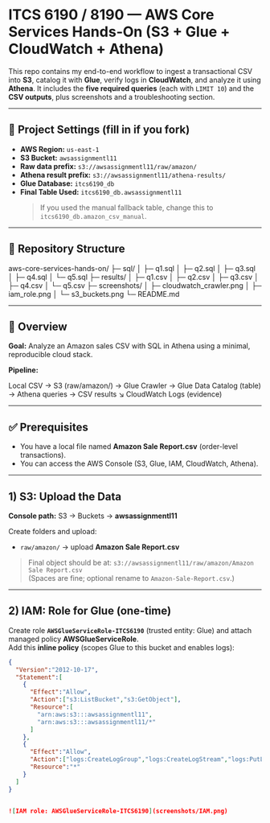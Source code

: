 # ITCS 6190 / 8190 — AWS Core Services Hands-On (S3 + Glue + CloudWatch + Athena)

This repo contains my end-to-end workflow to ingest a transactional CSV into **S3**, catalog it with **Glue**, verify logs in **CloudWatch**, and analyze it using **Athena**. It includes the **five required queries** (each with `LIMIT 10`) and the **CSV outputs**, plus screenshots and a troubleshooting section.

---

## 📌 Project Settings (fill in if you fork)
- **AWS Region:** `us-east-1`  
- **S3 Bucket:** `awsassignmentl11`  
- **Raw data prefix:** `s3://awsassignmentl11/raw/amazon/`  
- **Athena result prefix:** `s3://awsassignmentl11/athena-results/`  
- **Glue Database:** `itcs6190_db`  
- **Final Table Used:** `itcs6190_db.awsassignmentl11`  
  > If you used the manual fallback table, change this to `itcs6190_db.amazon_csv_manual`.

---

## 📂 Repository Structure

aws-core-services-hands-on/
├─ sql/
│ ├─ q1.sql
│ ├─ q2.sql
│ ├─ q3.sql
│ ├─ q4.sql
│ └─ q5.sql
├─ results/
│ ├─ q1.csv
│ ├─ q2.csv
│ ├─ q3.csv
│ ├─ q4.csv
│ └─ q5.csv
├─ screenshots/
│ ├─ cloudwatch_crawler.png
│ ├─ iam_role.png
│ └─ s3_buckets.png
└─ README.md



---

## 🧭 Overview

**Goal:** Analyze an Amazon sales CSV with SQL in Athena using a minimal, reproducible cloud stack.

**Pipeline:**

Local CSV → S3 (raw/amazon/) → Glue Crawler → Glue Data Catalog (table) → Athena queries → CSV results
↘ CloudWatch Logs (evidence)


---

## ✅ Prerequisites

- You have a local file named **Amazon Sale Report.csv** (order-level transactions).
- You can access the AWS Console (S3, Glue, IAM, CloudWatch, Athena).

---

## 1) S3: Upload the Data

**Console path:** S3 → Buckets → **awsassignmentl11**

Create folders and upload:
- `raw/amazon/` → upload **Amazon Sale Report.csv**

> Final object should be at: `s3://awsassignmentl11/raw/amazon/Amazon Sale Report.csv`  
> (Spaces are fine; optional rename to `Amazon-Sale-Report.csv`.)

---

## 2) IAM: Role for Glue (one-time)

Create role **`AWSGlueServiceRole-ITCS6190`** (trusted entity: Glue) and attach managed policy **AWSGlueServiceRole**.  
Add this **inline policy** (scopes Glue to this bucket and enables logs):

```json
{
  "Version":"2012-10-17",
  "Statement":[
    {
      "Effect":"Allow",
      "Action":["s3:ListBucket","s3:GetObject"],
      "Resource":[
        "arn:aws:s3:::awsassignmentl11",
        "arn:aws:s3:::awsassignmentl11/*"
      ]
    },
    {
      "Effect":"Allow",
      "Action":["logs:CreateLogGroup","logs:CreateLogStream","logs:PutLogEvents"],
      "Resource":"*"
    }
  ]
}


![IAM role: AWSGlueServiceRole-ITCS6190](screenshots/IAM.png)